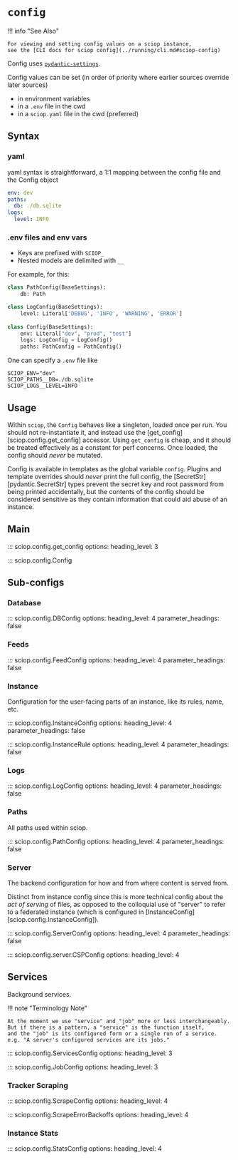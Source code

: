 # `config`

!!! info "See Also"

    For viewing and setting config values on a sciop instance,
    see the [CLI docs for sciop config](../running/cli.md#sciop-config)

Config uses [`pydantic-settings`](https://docs.pydantic.dev/latest/concepts/pydantic_settings/).

Config values can be set (in order of priority where earlier sources override later sources) 

- in environment variables
- in a `.env` file in the cwd
- in a `sciop.yaml` file in the cwd (preferred)

## Syntax

### yaml

yaml syntax is straightforward, a 1:1 mapping between the config file and the Config object
 
```yaml
env: dev
paths:
  db: ./db.sqlite
logs:
  level: INFO
```

### .env files and env vars

- Keys are prefixed with `SCIOP_`
- Nested models are delimited with `__`

For example, for this:

```python
class PathConfig(BaseSettings):
    db: Path

class LogConfig(BaseSettings):
    level: Literal['DEBUG', 'INFO', 'WARNING', 'ERROR']
    
class Config(BaseSettings):
    env: Literal["dev", "prod", "test"]
    logs: LogConfig = LogConfig()
    paths: PathConfig = PathConfig()
```

One can specify a `.env` file like

```env
SCIOP_ENV="dev"
SCIOP_PATHS__DB=./db.sqlite
SCIOP_LOGS__LEVEL=INFO
```

## Usage

Within `sciop`, the `Config` behaves like a singleton, loaded once per run.
You should not re-instantiate it, and instead use the [get_config][sciop.config.get_config] accessor.
Using `get_config` is cheap, and it should be treated effectively as a constant for perf concerns.
Once loaded, the config should *never* be mutated.

Config is available in templates as the global variable `config`.
Plugins and template overrides should *never* print the full config,
the [SecretStr][pydantic.SecretStr] types prevent the secret key and root password
from being printed accidentally, but the contents of the config should be considered sensitive
as they contain information that could aid abuse of an instance.

## Main

::: sciop.config.get_config
    options:
        heading_level: 3

::: sciop.config.Config

## Sub-configs

### Database

::: sciop.config.DBConfig
    options:
        heading_level: 4
        parameter_headings: false

### Feeds

::: sciop.config.FeedConfig
    options:
        heading_level: 4
        parameter_headings: false

### Instance

Configuration for the user-facing parts of an instance, like its rules, name, etc.

::: sciop.config.InstanceConfig
    options:
        heading_level: 4
        parameter_headings: false

::: sciop.config.InstanceRule
    options:
        heading_level: 4
        parameter_headings: false

### Logs

::: sciop.config.LogConfig
    options:
        heading_level: 4
        parameter_headings: false

### Paths

All paths used within sciop.

::: sciop.config.PathConfig
    options:
        heading_level: 4
        parameter_headings: false

### Server

The backend configuration for how and from where content is served from.

Distinct from instance config since this is more technical config about the *act of serving*
of files, as opposed to the colloquial use of "server" to refer to a federated instance
(which is configured in [InstanceConfig][sciop.config.InstanceConfig]).

::: sciop.config.ServerConfig
    options:
        heading_level: 4
        parameter_headings: false

::: sciop.config.server.CSPConfig
    options:
        heading_level: 4

## Services

Background services.

!!! note "Terminology Note"

    At the moment we use "service" and "job" more or less interchangeably.
    But if there is a pattern, a "service" is the function itself, 
    and the "job" is its configured form or a single run of a service.
    e.g. "A server's configured services are its jobs."

::: sciop.config.ServicesConfig
    options:
        heading_level: 3

::: sciop.config.JobConfig
    options:
        heading_level: 3

### Tracker Scraping

::: sciop.config.ScrapeConfig
    options:
        heading_level: 4

::: sciop.config.ScrapeErrorBackoffs
    options:
        heading_level: 4

### Instance Stats

::: sciop.config.StatsConfig
    options:
        heading_level: 4